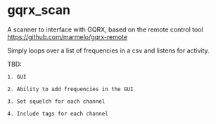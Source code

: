 # gqrx_scan

A scanner to interface with GQRX, based on the remote control tool https://github.com/marmelo/gqrx-remote  

Simply loops over a list of frequencies in a csv and listens for activity.  

TBD:

	1. GUI

	2. Ability to add frequencies in the GUI

	3. Set squelch for each channel

	4. Include tags for each channel
